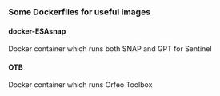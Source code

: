 ### Some Dockerfiles for useful images

#### docker-ESAsnap
Docker container which runs both SNAP and GPT for Sentinel

#### OTB
Docker container which runs Orfeo Toolbox
